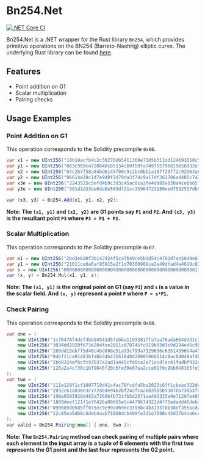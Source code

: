 # Bn254.Net

[![.NET Core CI](https://github.com/gldeng/Bn254.Net/actions/workflows/ci.yml/badge.svg)](https://github.com/gldeng/Bn254.Net/actions/workflows/ci.yml)

Bn254.Net is a .NET wrapper for the Rust library `Bn254`, which provides primitive operations on the BN254 (Barreto-Naehrig) elliptic curve. The underlying Rust library can be found [here](https://github.com/gldeng/libbn254).

## Features

- Point addition on G1
- Scalar multiplication
- Pairing checks

## Usage Examples

### Point Addition on G1

This operation corresponds to the Solidity precompile `0x06`.

```csharp
var x1 = new UInt256("18b18acfb4c2c30276db5411368e7185b311dd124691610c5d3b74034e093dc9");
var y1 = new UInt256("063c909c4720840cb5134cb9f59fa749755796819658d32efc0d288198f37266");
var x2 = new UInt256("07c2b7f58a84bd6145f00c9c2bc0bb1a187f20ff2c92963a88019e7c6a014eed");
var y2 = new UInt256("06614e20c147e940f2d70da3f74c9a17df361706a4485c742bd6788478fa17d7");
var x3e = new UInt256("2243525c5efd4b9c3d3c45ac0ca3fe4dd85e830a4ce6b65fa1eeaee202839703");
var y3e = new UInt256("301d1d33be6da8e509df21cc35964723180eed7532537db9ae5e7d48f195c915");

var (x3, y3) = Bn254.Add(x1, y1, x2, y2);
```
**Note: The `(x1, y1)` and `(x2, y2)` are G1 points say `P1` and `P2`. And `(x3, y3)` is the resultant point `P3` where `P3 = P1 + P2`.**

### Scalar Multiplication

This operation corresponds to the Solidity precompile `0x07`.

```csharp
var x1 = new UInt256("2bd3e6d0f3b142924f5ca7b49ce5b9d54c4703d7ae5648e61d02268b1a0a9fb7");
var y1 = new UInt256("21611ce0a6af85915e2f1d70300909ce2e49dfad4a4619c8390cae66cefdb204");
var s = new UInt256("00000000000000000000000000000000000000000000000011138ce750fa15c2");
var (x, y) = Bn254.Mul(x1, y1, s);
```

**Note: The `(x1, y1)` is the original point on G1 (say `P1`) and `s` is a value in the scalar field. And `(x, y)` represent a point `P` where `P = s*P1`.**

### Check Pairing

This operation corresponds to the Solidity precompile `0x08`.

```csharp
var one = (
    new UInt256("1c76476f4def4bb94541d57ebba1193381ffa7aa76ada664dd31c16024c43f59"),
    new UInt256("3034dd2920f673e204fee2811c678745fc819b55d3e9d294e45c9b03a76aef41"),
    new UInt256("209dd15ebff5d46c4bd888e51a93cf99a7329636c63514396b4a452003a35bf7"),
    new UInt256("04bf11ca01483bfa8b34b43561848d28905960114c8ac04049af4b6315a41678"),
    new UInt256("2bb8324af6cfc93537a2ad1a445cfd0ca2a71acd7ac41fadbf933c2a51be344d"),
    new UInt256("120a2a4cf30c1bf9845f20c6fe39e07ea2cce61f0c9bb048165fe5e4de877550")
);
var two = (
    new UInt256("111e129f1cf1097710d41c4ac70fcdfa5ba2023c6ff1cbeac322de49d1b6df7c"),
    new UInt256("2032c61a830e3c17286de9462bf242fca2883585b93870a73853face6a6bf411"),
    new UInt256("198e9393920d483a7260bfb731fb5d25f1aa493335a9e71297e485b7aef312c2"),
    new UInt256("1800deef121f1e76426a00665e5c4479674322d4f75edadd46debd5cd992f6ed"),
    new UInt256("090689d0585ff075ec9e99ad690c3395bc4b313370b38ef355acdadcd122975b"),
    new UInt256("12c85ea5db8c6deb4aab71808dcb408fe3d1e7690c43d37b4ce6cc0166fa7daa")
);
var valid = Bn254.Pairing(new[] { one, two });
```

**Note: The `Bn254.Pairing` method can check pairing of multiple pairs where each element in the input array is a tuple of 6 elements with the first two represents the G1 point and the last four represents the G2 point.**


